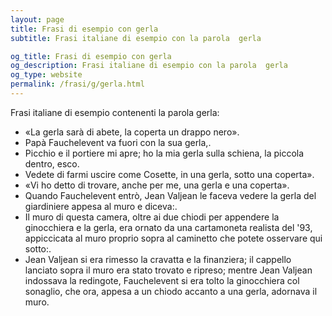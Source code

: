 ```yaml
---
layout: page
title: Frasi di esempio con gerla 
subtitle: Frasi italiane di esempio con la parola  gerla

og_title: Frasi di esempio con gerla 
og_description: Frasi italiane di esempio con la parola  gerla
og_type: website
permalink: /frasi/g/gerla.html
---
```


Frasi italiane di esempio contenenti la parola gerla:


- «La gerla sarà di abete, la coperta un drappo nero».
- Papà Fauchelevent va fuori con la sua gerla,.
- Picchio e il portiere mi apre; ho la mia gerla sulla schiena, la piccola dentro, esco.
- Vedete di farmi uscire come Cosette, in una gerla, sotto una coperta».
- «Vi ho detto di trovare, anche per me, una gerla e una coperta».
- Quando Fauchelevent entrò, Jean Valjean le faceva vedere la gerla del giardiniere appesa al muro e diceva:.
- Il muro di questa camera, oltre ai due chiodi per appendere la ginocchiera e la gerla, era ornato da una cartamoneta realista del '93, appiccicata al muro proprio sopra al caminetto che potete osservare qui sotto:.
- Jean Valjean si era rimesso la cravatta e la finanziera; il cappello lanciato sopra il muro era stato trovato e ripreso; mentre Jean Valjean indossava la redingote, Fauchelevent si era tolto la ginocchiera col sonaglio, che ora, appesa a un chiodo accanto a una gerla, adornava il muro.
